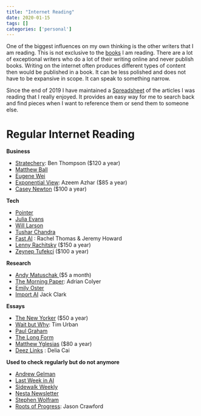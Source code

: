 ```yaml
---
title: "Internet Reading"
date: 2020-01-15
tags: []
categories: ['personal']
---
```


One of the biggest influences on my own thinking is the other writers that I am reading. This is not exclusive to the [books](/#/medium/book) I am reading. There are a lot of exceptional writers who do a lot of their writing online and never publish books. Writing on the internet often produces different types of content then would be published in a book. It can be less polished and does not have to be expansive in scope. It can speak to something narrow.


Since the end of 2019 I have maintained a [Spreadsheet](https://docs.google.com/spreadsheets/d/1LJM3EJrV8Gx8W0Hk-_i2BhHy1QEer_wZ91dlC22D7a8/edit?usp=sharing) of the articles I was reading that I really enjoyed. It provides an easy way for me to search back and find pieces when I want to reference them or send them to someone else.

Regular Internet Reading 
=========================

**Business**

* [Stratechery](https://stratechery.com/): Ben Thompson ($120 a year)
* [Matthew Ball](https://www.matthewball.vc/)
* [Eugene Wei](https://eugenewei.substack.com/)
* [Exponential View](https://www.exponentialview.co/): Azeem Azhar ($85 a year)
* [Casey Newton](https://www.platformer.news/) ($100 a year)

**Tech**

* [Pointer](http://www.pointer.io/)
* [Julia Evans](https://jvns.ca/)
* [Will Larson](https://lethain.com/)
* [Tushar Chandra](https://tusharc.dev/)
* [Fast AI](https://www.fast.ai/) : Rachel Thomas & Jeremy Howard
* [Lenny Rachitsky](https://www.lennyrachitsky.com/) ($150 a year)
* [Zeynep Tufekci](https://zeynep.substack.com/) ($100 a year)

**Research**

* [Andy Matuschak ](https://andymatuschak.org/) ($5 a month)
* [The Morning Paper](https://blog.acolyer.org/): Adrian Colyer
* [Emily Oster](https://emilyoster.substack.com/)
* [Import AI](https://jack-clark.net/) Jack Clark


**Essays**

* [The New Yorker](https://www.newyorker.com/) ($50 a year)
* [Wait but Why](https://waitbutwhy.com/): Tim Urban
* [Paul Graham](http://paulgraham.com/index.html)
* [The Long Form](https://longform.org/)
* [Matthew Yglesias](https://www.slowboring.com/) ($80 a year)
* [Deez Links](https://deezlinks.substack.com/) : Delia Cai


**Used to check regularly but do not anymore**
* [Andrew Gelman](https://statmodeling.stat.columbia.edu/)
* [Last Week in AI](https://lastweekin.ai/)
* [Sidewalk Weekly](https://www.sidewalklabs.com/blog/the-sidewalk-weekly-newsletter-archive/)
* [Nesta Newsletter](https://www.nesta.org.uk/newsletter/)
* [Stephen Wolfram](https://writings.stephenwolfram.com/)
* [Roots of Progress](https://rootsofprogress.org/): Jason Crawford


